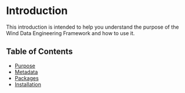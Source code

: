 # Introduction

This introduction is intended to help you understand the purpose of the Wind Data Engineering Framework and how to use it.

## Table of Contents

- [Purpose](./Introduction/Purpose.md)
- [Metadata](./Introduction/Metadata.md)
- [Packages](./Introduction/Packages.md)
- [Installation](./Introduction/Installation.md)
